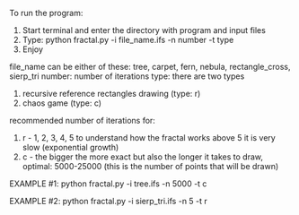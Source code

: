To run the program:
1) Start terminal and enter the directory with program and input files
2) Type: python fractal.py -i file_name.ifs -n number -t type
3) Enjoy

file_name can be either of these: tree, carpet, fern, nebula, rectangle_cross, sierp_tri
number: number of iterations
type: there are two types
1) recursive reference rectangles drawing (type: r)
2) chaos game (type: c)

recommended number of iterations for:
1) r - 1, 2, 3, 4, 5 to understand how the fractal works above 5 it is very slow (exponential growth)
2) c - the bigger the more exact but also the longer it takes to draw,
optimal: 5000-25000 (this is the number of points that will be drawn)

EXAMPLE #1:
python fractal.py -i tree.ifs -n 5000 -t c

EXAMPLE #2:
python fractal.py -i sierp_tri.ifs -n 5 -t r

